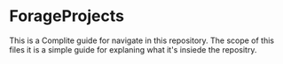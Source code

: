 # ForageProjects
This is a Complite guide for navigate in this repository. The scope of this files it is a simple guide for explaning what it's insiede the repositry.


